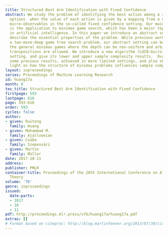 ```yaml
---
title: Structured Best Arm Identification with Fixed Confidence
abstract: We study the problem of identifying the best action among a set of possible
  options  when the value of each action is given by a mapping from a number of noisy
  micro-observables in the so-called fixed confidence setting. Our main motivation
  is the application to minimax game search, which has been a major topic of interest
  in artificial intelligence. In this paper we introduce an abstract setting to clearly
  describe the essential properties of the problem. While previous work only considered
  a two-move-deep game tree search problem, our abstract setting can be applied to
  the general minimax games where the depth can be non-uniform and arbitrary, and
  transpositions are allowed. We introduce a new algorithm (LUCB-micro) for the abstract
  setting, and give its lower and upper sample complexity results.  Our bounds recover
  some previous results, achieved in more limited settings, and also shed further
  light on how the structure of minimax problems influences sample complexity.
layout: inproceedings
series: Proceedings of Machine Learning Research
id: huang17a
month: 0
tex_title: Structured Best Arm Identification with Fixed Confidence
firstpage: 593
lastpage: 616
page: 593-616
order: 593
cycles: false
author:
- given: Ruitong
  family: Huang
- given: Mohammad M.
  family: Ajallooeian
- given: Csaba
  family: Szepesvári
- given: Martin
  family: Müller
date: 2017-10-11
address: 
publisher: PMLR
container-title: Proceedings of the 28th International Conference on Algorithmic Learning
  Theory
volume: '76'
genre: inproceedings
issued:
  date-parts:
  - 2017
  - 10
  - 11
pdf: http://proceedings.mlr.press/v76/huang17a/huang17a.pdf
extras: []
# Format based on citeproc: http://blog.martinfenner.org/2013/07/30/citeproc-yaml-for-bibliographies/
---
```

